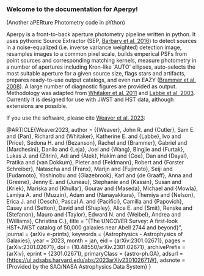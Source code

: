 ### Welcome to the documentation for Aperpy!
(Another aPERture Photometry code in pYthon)

Aperpy is a front-to-back aperture photometry pipeline written in python. It uses pythonic Source Extractor (SEP, [Barbary et al. 2016](https://ui.adsabs.harvard.edu/abs/2016JOSS....1...58B/abstract)) to detect sources in a noise-equalized (i.e. inverse variance weighted) detection image, resamples images to a common pixel scale, builds emperical PSFs from point sources and corresponding matching kernels, measure photometry in a number of apertures including Kron-like 'AUTO' ellipses, auto-selects the most suitable aperture for a given source size, flags stars and artifacts, prepares ready-to-use output catalogs, and even run EAZY ([Brammer et al. 2008](https://ui.adsabs.harvard.edu/abs/2008ApJ...686.1503B/abstract)). A large number of diagnostic figures are provided as output. Methodology was adapted from [Whitaker et al. 2011](https://ui.adsabs.harvard.edu/abs/2011ApJ...735...86W/abstract) and [Labbe et al. 2003](https://ui.adsabs.harvard.edu/abs/2003AJ....125.1107L/abstract). Currently it is designed for use with JWST and HST data, although extensions are possible. 

If you use the software, please cite [Weaver et al. 2023](https://ui.adsabs.harvard.edu/abs/2023arXiv230102671W/abstract):

@ARTICLE{Weaver2023,
       author = {{Weaver}, John R. and {Cutler}, Sam E. and {Pan}, Richard and {Whitaker}, Katherine E. and {Labbe}, Ivo and {Price}, Sedona H. and {Bezanson}, Rachel and {Brammer}, Gabriel and {Marchesini}, Danilo and {Leja}, Joel and {Wang}, Bingjie and {Furtak}, Lukas J. and {Zitrin}, Adi and {Atek}, Hakim and {Coe}, Dan and {Dayal}, Pratika and {van Dokkum}, Pieter and {Feldmann}, Robert and {Forster Schreiber}, Natascha and {Franx}, Marijn and {Fujimoto}, Seiji and {Fudamoto}, Yoshinobu and {Glazebrook}, Karl and {de Graaff}, Anna and {Greene}, Jenny E. and {Juneau}, Stephanie and {Kassin}, Susan and {Kriek}, Mariska and {Khullar}, Gourav and {Maseda}, Michael and {Mowla}, Lamiya A. and {Muzzin}, Adam and {Nanayakkara}, Themiya and {Nelson}, Erica J. and {Oesch}, Pascal A. and {Pacifici}, Camilla and {Papovich}, Casey and {Setton}, David and {Shapley}, Alice E. and {Smit}, Renske and {Stefanon}, Mauro and {Taylor}, Edward N. and {Weibel}, Andrea and {Williams}, Christina C.},
        title = "{The UNCOVER Survey: A first-look HST+JWST catalog of 50,000 galaxies near Abell 2744 and beyond}",
      journal = {arXiv e-prints},
     keywords = {Astrophysics - Astrophysics of Galaxies},
         year = 2023,
        month = jan,
          eid = {arXiv:2301.02671},
        pages = {arXiv:2301.02671},
          doi = {10.48550/arXiv.2301.02671},
archivePrefix = {arXiv},
       eprint = {2301.02671},
 primaryClass = {astro-ph.GA},
       adsurl = {https://ui.adsabs.harvard.edu/abs/2023arXiv230102671W},
      adsnote = {Provided by the SAO/NASA Astrophysics Data System}
}